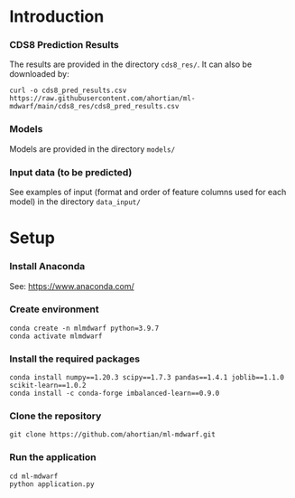 # Introduction
### CDS8 Prediction Results
The results are provided in the directory `cds8_res/`. It can also be downloaded by:

`curl -o cds8_pred_results.csv https://raw.githubusercontent.com/ahortian/ml-mdwarf/main/cds8_res/cds8_pred_results.csv`

### Models
Models are provided in the directory `models/` 

### Input data (to be predicted) 
See examples of input (format and order of feature columns used for each model) in the directory `data_input/` 

# Setup
### Install Anaconda
See: https://www.anaconda.com/

### Create environment
```
conda create -n mlmdwarf python=3.9.7
conda activate mlmdwarf
```

### Install the required packages
```
conda install numpy==1.20.3 scipy==1.7.3 pandas==1.4.1 joblib==1.1.0 scikit-learn==1.0.2
conda install -c conda-forge imbalanced-learn==0.9.0
```

### Clone the repository
`git clone https://github.com/ahortian/ml-mdwarf.git`

### Run the application
```
cd ml-mdwarf
python application.py
```
